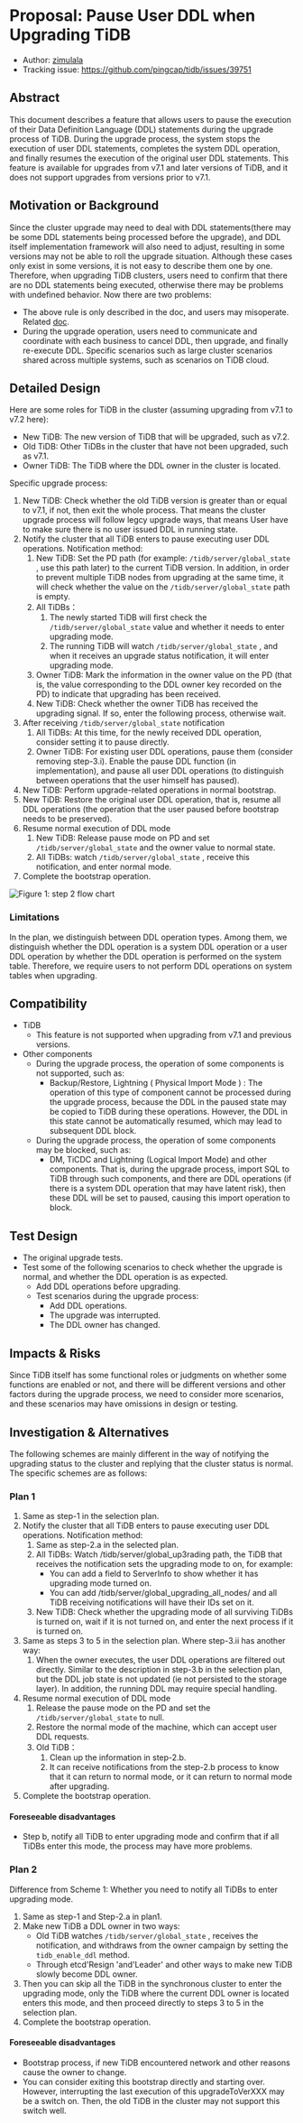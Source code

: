 # Proposal: Pause User DDL when Upgrading TiDB

* Author: [zimulala](https://github.com/zimulala)
* Tracking issue: https://github.com/pingcap/tidb/issues/39751

## Abstract

This document describes a feature that allows users to pause the execution of their Data Definition Language (DDL) statements during the upgrade process of TiDB. During the upgrade process, the system stops the execution of user DDL statements, completes the system DDL operation, and finally resumes the execution of the original user DDL statements. This feature is available for upgrades from v7.1 and later versions of TiDB, and it does not support upgrades from versions prior to v7.1.

## Motivation or Background

Since the cluster upgrade may need to deal with DDL statements(there may be some DDL statements being processed before the upgrade), and DDL itself implementation framework will also need to adjust, resulting in some versions may not be able to roll the upgrade situation. Although these cases only exist in some versions, it is not easy to describe them one by one. Therefore, when upgrading TiDB clusters, users need to confirm that there are no DDL statements being executed, otherwise there may be problems with undefined behavior.
Now there are two problems:
- The above rule is only described in the doc, and users may misoperate. Related [doc](https://docs.pingcap.com/tidb/dev/upgrade-tidb-using-tiup#upgrade-tidb-using-tiup).
- During the upgrade operation, users need to communicate and coordinate with each business to cancel DDL, then upgrade, and finally re-execute DDL. Specific scenarios such as large cluster scenarios shared across multiple systems, such as scenarios on TiDB cloud.

## Detailed Design

Here are some roles for TiDB in the cluster (assuming upgrading from v7.1 to v7.2 here):
- New TiDB: The new version of TiDB that will be upgraded, such as v7.2.
- Old TiDB: Other TiDBs in the cluster that have not been upgraded, such as v7.1.
- Owner TiDB: The TiDB where the DDL owner in the cluster is located.

Specific upgrade process:
1. New TiDB: Check whether the old TiDB version is greater than or equal to v7.1, if not, then exit the whole process. That means the cluster upgrade process will follow legcy upgrade ways, that means User have to make sure there is no user issued DDL in running state.
2. Notify the cluster that all TiDB enters to pause executing user DDL operations. Notification method:
   1. New TiDB: Set the PD path (for example: `/tidb/server/global_state` , use this path later) to the current TiDB version. In addition, in order to prevent multiple TiDB nodes from upgrading at the same time, it will check whether the value on the `/tidb/server/global_state` path is empty.
   2. All TiDBs：
      1. The newly started TiDB will first check the `/tidb/server/global_state` value and whether it needs to enter upgrading mode.
      2. The running TiDB will watch `/tidb/server/global_state` , and when it receives an upgrade status notification, it will enter upgrading mode.
   3. Owner TiDB: Mark the information in the owner value on the PD (that is, the value corresponding to the DDL owner key recorded on the PD) to indicate that upgrading has been received.
   4. New TiDB: Check whether the owner TiDB has received the upgrading signal. If so, enter the following process, otherwise wait.
3. After receiving `/tidb/server/global_state` notification
   1. All TiDBs: At this time, for the newly received DDL operation, consider setting it to pause directly.
   2. Owner TiDB: For existing user DDL operations, pause them (consider removing step-3.i). Enable the pause DDL function (in implementation), and pause all user DDL operations (to distinguish between operations that the user himself has paused).
4. New TiDB: Perform upgrade-related operations in normal bootstrap.
5. New TiDB: Restore the original user DDL operation, that is, resume all DDL operations (the operation that the user paused before bootstrap needs to be preserved).
6. Resume normal execution of DDL mode
   1. New TiDB: Release pause mode on PD and set `/tidb/server/global_state` and the owner value to normal state.
   2. All TiDBs: watch `/tidb/server/global_state` , receive this notification, and enter normal mode.
7. Complete the bootstrap operation.

![Figure 1: step 2 flow chart](./imgs/pause-user-ddl-when-upgrading-step-2.png)

### Limitations

In the plan, we distinguish between DDL operation types. Among them, we distinguish whether the DDL operation is a system DDL operation or a user DDL operation  by whether the DDL operation is performed on the system table. Therefore, we require users to not perform DDL operations on system tables when upgrading.

## Compatibility

- TiDB
  - This feature is not supported when upgrading from v7.1 and previous versions.
- Other components
  - During the upgrade process, the operation of some components is not supported, such as:
    - Backup/Restore, Lightning ( Physical Import Mode ) : The operation of this type of component cannot be processed during the upgrade process, because the DDL in the paused state may be copied to TiDB during these operations. However, the DDL in this state cannot be automatically resumed, which may lead to subsequent DDL block.
  - During the upgrade process, the operation of some components may be blocked, such as:
    - DM, TiCDC and Lightning (Logical Import Mode) and other components. That is, during the upgrade process, import SQL to TiDB through such components, and there are DDL operations (if there is a system DDL operation that may have latent risk), then these DDL will be set to paused, causing this import operation to block.

## Test Design

- The original upgrade tests.
- Test some of the following scenarios to check whether the upgrade is normal, and whether the DDL operation is as expected.
  - Add DDL operations before upgrading.
  - Test scenarios during the upgrade process:
    - Add DDL operations.
    - The upgrade was interrupted.
    - The DDL owner has changed.

## Impacts & Risks

Since TiDB itself has some functional roles or judgments on whether some functions are enabled or not, and there will be different versions and other factors during the upgrade process, we need to consider more scenarios, and these scenarios may have omissions in design or testing.

## Investigation & Alternatives
The following schemes are mainly different in the way of notifying the upgrading status to the cluster and replying that the cluster status is normal. The specific schemes are as follows:

### Plan 1

1. Same as step-1 in the selection plan.
2. Notify the cluster that all TiDB enters to pause executing user DDL operations. Notification method:
   1. Same as step-2.a in the selected plan.
   2. All TiDBs: Watch /tidb/server/global_up3rading path, the TiDB that receives the notification sets the upgrading mode to on, for example:
      - You can add a field to ServerInfo to show whether it has upgrading mode turned on.
      - You can add /tidb/server/global_upgrading_all_nodes/ and all TiDB receiving notifications will have their IDs set on it.
   3. New TiDB: Check whether the upgrading mode of all surviving TiDBs is turned on, wait if it is not turned on, and enter the next process if it is turned on.
3. Same as steps 3 to 5 in the selection plan. Where step-3.ii has another way:
   1. When the owner executes, the user DDL operations are filtered out directly. Similar to the description in step-3.b in the selection plan, but the DDL job state is not updated (ie not persisted to the storage layer). In addition, the running DDL may require special handling.
4. Resume normal execution of DDL mode
   1. Release the pause mode on the PD and set the `/tidb/server/global_state` to null.
   2. Restore the normal mode of the machine, which can accept user DDL requests.
   3. Old TiDB：
      1. Clean up the information in step-2.b.
      2. It can receive notifications from the step-2.b process to know that it can return to normal mode, or it can return to normal mode after upgrading.
5. Complete the bootstrap operation.

#### Foreseeable disadvantages

- Step b, notify all TiDB to enter upgrading mode and confirm that if all TiDBs enter this mode, the process may have more problems.

### Plan 2

Difference from Scheme 1: Whether you need to notify all TiDBs to enter upgrading mode.
1. Same as step-1 and Step-2.a in plan1.
2. Make new TiDB a DDL owner in two ways:
   - Old TiDB watches `/tidb/server/global_state` , receives the notification, and withdraws from the owner campaign by setting the `tidb_enable_ddl` method.
   - Through etcd'Resign 'and'Leader' and other ways to make new TiDB slowly become DDL owner.
3. Then you can skip all the TiDB in the synchronous cluster to enter the upgrading mode, only the TiDB where the current DDL owner is located enters this mode, and then proceed directly to steps 3 to 5 in the selection plan.
4. Complete the bootstrap operation.

#### Foreseeable disadvantages

- Bootstrap process, if  new TiDB encountered network and other reasons cause the owner to change.
- You can consider exiting this bootstrap directly and starting over. However, interrupting the last execution of this upgradeToVerXXX may be a switch on. Then, the old TiDB in the cluster may not support this switch well.
